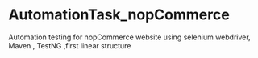 # AutomationTask_nopCommerce
Automation testing for nopCommerce website using selenium webdriver, Maven , TestNG ,first linear structure
